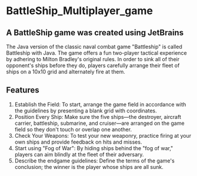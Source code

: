 # BattleShip_Multiplayer_game
## A BattleShip game was created using JetBrains
The Java version of the classic naval combat game "Battleship" is called Battleship with Java. The game offers a fun two-player tactical experience by adhering to Milton Bradley's original rules. In order to sink all of their opponent's ships before they do, players carefully arrange their fleet of ships on a 10x10 grid and alternately fire at them.
## Features
1. Establish the Field: To start, arrange the game field in accordance with the guidelines by presenting a blank grid with coordinates.     
2. Position Every Ship: Make sure the five ships—the destroyer, aircraft carrier, battleship, submarine, and cruiser—are arranged on the game field so they don't touch or overlap one another.     
3. Check Your Weapons: To test your new weaponry, practice firing at your own ships and provide feedback on hits and misses.     
4. Start using "Fog of War": By hiding ships behind the "fog of war," players can aim blindly at the fleet of their adversary.     
5. Describe the endgame guidelines: Define the terms of the game's conclusion; the winner is the player whose ships are all sunk.    
